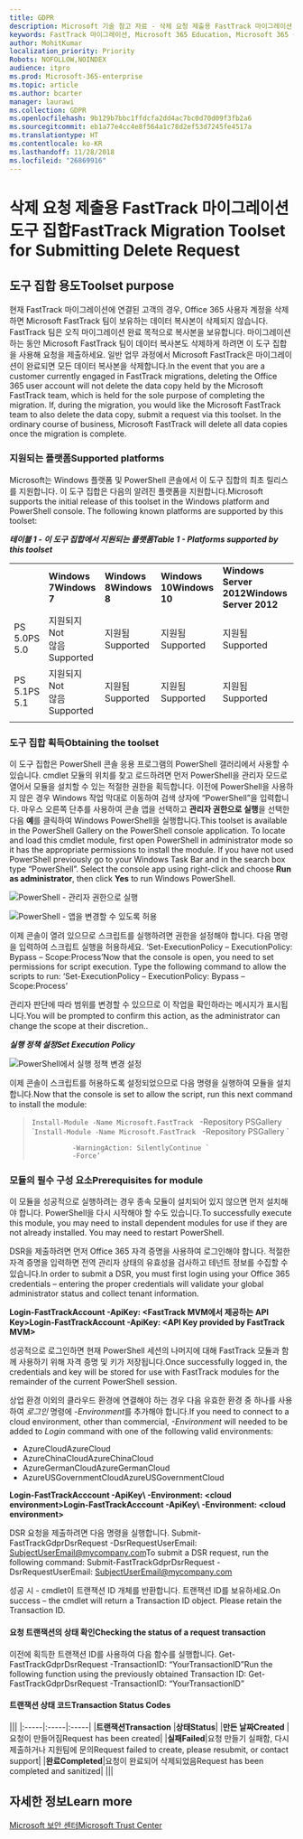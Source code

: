 ```yaml
---
title: GDPR
description: Microsoft 기술 참고 자료 - 삭제 요청 제출용 FastTrack 마이그레이션 도구 집합
keywords: FastTrack 마이그레이션, Microsoft 365 Education, Microsoft 365 설명서, GDPR
author: MohitKumar
localization_priority: Priority
Robots: NOFOLLOW,NOINDEX
audience: itpro
ms.prod: Microsoft-365-enterprise
ms.topic: article
ms.author: bcarter
manager: laurawi
ms.collection: GDPR
ms.openlocfilehash: 9b129b7bbc1ffdcfa2dd4ac7bc0d70d09f3fb2a6
ms.sourcegitcommit: eb1a77e4cc4e8f564a1c78d2ef53d7245fe4517a
ms.translationtype: HT
ms.contentlocale: ko-KR
ms.lasthandoff: 11/28/2018
ms.locfileid: "26869916"
---
```

# <a name="fasttrack-migration-toolset-for-submitting-delete-request"></a><span data-ttu-id="7a815-104">삭제 요청 제출용 FastTrack 마이그레이션 도구 집합</span><span class="sxs-lookup"><span data-stu-id="7a815-104">FastTrack Migration Toolset for Submitting Delete Request</span></span>

## <a name="toolset-purpose"></a><span data-ttu-id="7a815-105">도구 집합 용도</span><span class="sxs-lookup"><span data-stu-id="7a815-105">Toolset purpose</span></span>

<span data-ttu-id="7a815-p101">현재 FastTrack 마이그레이션에 연결된 고객의 경우, Office 365 사용자 계정을 삭제하면 Microsoft FastTrack 팀이 보유하는 데이터 복사본이 삭제되지 않습니다. FastTrack 팀은 오직 마이그레이션 완료 목적으로 복사본을 보유합니다. 마이그레이션하는 동안 Microsoft FastTrack 팀이 데이터 복사본도 삭제하게 하려면 이 도구 집합을 사용해 요청을 제출하세요. 일반 업무 과정에서 Microsoft FastTrack은 마이그레이션이 완료되면 모든 데이터 복사본을 삭제합니다.</span><span class="sxs-lookup"><span data-stu-id="7a815-p101">In the event that you are a customer currently engaged in FastTrack migrations, deleting the Office 365 user account will not delete the data copy held by the Microsoft FastTrack team, which is held for the sole purpose of completing the migration. If, during the migration, you would like the Microsoft FastTrack team to also delete the data copy, submit a request via this toolset. In the ordinary course of business, Microsoft FastTrack will delete all data copies once the migration is complete.</span></span> 

### <a name="supported-platforms"></a><span data-ttu-id="7a815-109">지원되는 플랫폼</span><span class="sxs-lookup"><span data-stu-id="7a815-109">Supported platforms</span></span>
<span data-ttu-id="7a815-p102">Microsoft는 Windows 플랫폼 및 PowerShell 콘솔에서 이 도구 집합의 최초 릴리스를 지원합니다. 이 도구 집합은 다음의 알려진 플랫폼을 지원합니다.</span><span class="sxs-lookup"><span data-stu-id="7a815-p102">Microsoft supports the initial release of this  toolset in the Windows platform and PowerShell console. The following known platforms are supported by this toolset:</span></span>
 
<span data-ttu-id="7a815-112">***테이블 1 - 이 도구 집합에서 지원되는 플랫폼***</span><span class="sxs-lookup"><span data-stu-id="7a815-112">***Table 1 - Platforms supported by this toolset***</span></span>
 
<!--start table here HEADER -->
 
|||||||
|:-----|:-----|:-----|:-----|:-----|:-----|
| |<span data-ttu-id="7a815-113">**Windows 7**</span><span class="sxs-lookup"><span data-stu-id="7a815-113">**Windows 7**</span></span>|<span data-ttu-id="7a815-114">**Windows 8**</span><span class="sxs-lookup"><span data-stu-id="7a815-114">**Windows 8**</span></span>|<span data-ttu-id="7a815-115">**Windows 10**</span><span class="sxs-lookup"><span data-stu-id="7a815-115">**Windows 10**</span></span>|<span data-ttu-id="7a815-116">**Windows Server 2012**</span><span class="sxs-lookup"><span data-stu-id="7a815-116">**Windows Server 2012**</span></span>|<span data-ttu-id="7a815-117">**Windows Server 2016**</span><span class="sxs-lookup"><span data-stu-id="7a815-117">**Windows Server 2016**</span></span>|
|<span data-ttu-id="7a815-118">PS 5.0</span><span class="sxs-lookup"><span data-stu-id="7a815-118">PS 5.0</span></span>|<span data-ttu-id="7a815-119">지원되지</span><span class="sxs-lookup"><span data-stu-id="7a815-119">Not</span></span><br/><span data-ttu-id="7a815-120">않음</span><span class="sxs-lookup"><span data-stu-id="7a815-120">Supported</span></span>|<span data-ttu-id="7a815-121">지원됨</span><span class="sxs-lookup"><span data-stu-id="7a815-121">Supported</span></span>|<span data-ttu-id="7a815-122">지원됨</span><span class="sxs-lookup"><span data-stu-id="7a815-122">Supported</span></span>|<span data-ttu-id="7a815-123">지원됨</span><span class="sxs-lookup"><span data-stu-id="7a815-123">Supported</span></span>|<span data-ttu-id="7a815-124">지원됨</span><span class="sxs-lookup"><span data-stu-id="7a815-124">Supported</span></span>|
|<span data-ttu-id="7a815-125">PS 5.1</span><span class="sxs-lookup"><span data-stu-id="7a815-125">PS 5.1</span></span>|<span data-ttu-id="7a815-126">지원되지</span><span class="sxs-lookup"><span data-stu-id="7a815-126">Not</span></span><br/><span data-ttu-id="7a815-127">않음</span><span class="sxs-lookup"><span data-stu-id="7a815-127">Supported</span></span>|<span data-ttu-id="7a815-128">지원됨</span><span class="sxs-lookup"><span data-stu-id="7a815-128">Supported</span></span>|<span data-ttu-id="7a815-129">지원됨</span><span class="sxs-lookup"><span data-stu-id="7a815-129">Supported</span></span>|<span data-ttu-id="7a815-130">지원됨</span><span class="sxs-lookup"><span data-stu-id="7a815-130">Supported</span></span>|<span data-ttu-id="7a815-131">지원됨</span><span class="sxs-lookup"><span data-stu-id="7a815-131">Supported</span></span>|
|||
 
<!-- end of table -->

### <a name="obtaining-the-toolset"></a><span data-ttu-id="7a815-132">도구 집합 획득</span><span class="sxs-lookup"><span data-stu-id="7a815-132">Obtaining the toolset</span></span>

<span data-ttu-id="7a815-p103">이 도구 집합은 PowerShell 콘솔 응용 프로그램의 PowerShell 갤러리에서 사용할 수 있습니다. cmdlet 모듈의 위치를 찾고 로드하려면 먼저 PowerShell을 관리자 모드로 열어서 모듈을 설치할 수 있는 적절한 권한을 획득합니다. 이전에 PowerShell을 사용하지 않은 경우 Windows 작업 막대로 이동하여 검색 상자에 “PowerShell”을 입력합니다. 마우스 오른쪽 단추를 사용하여 콘솔 앱을 선택하고 **관리자 권한으로 실행**을 선택한 다음 **예**를 클릭하여 Windows PowerShell을 실행합니다.</span><span class="sxs-lookup"><span data-stu-id="7a815-p103">This toolset is available in the PowerShell Gallery on the PowerShell console application.  To locate and load this cmdlet module, first open PowerShell in administrator mode so it has the appropriate permissions to install the module. If you have not used PowerShell previously go to your Windows Task Bar and in the search box type “PowerShell”. Select the console app using right-click and choose **Run as administrator**, then click **Yes** to run Windows PowerShell.</span></span>

![PowerShell - 관리자 권한으로 실행](media/fasttrack-powershell_image.png)

![PowerShell - 앱을 변경할 수 있도록 허용](media/fasttrack-run-powershell_image.png)

<span data-ttu-id="7a815-p104">이제 콘솔이 열려 있으므로 스크립트를 실행하려면 권한을 설정해야 합니다. 다음 명령을 입력하여 스크립트 실행을 허용하세요. ‘Set-ExecutionPolicy – ExecutionPolicy: Bypass – Scope:Process’</span><span class="sxs-lookup"><span data-stu-id="7a815-p104">Now that the console is open, you need to set permissions for script execution. Type the following command to allow the scripts to run: ‘Set-ExecutionPolicy – ExecutionPolicy: Bypass – Scope:Process’</span></span>

<span data-ttu-id="7a815-141">관리자 판단에 따라 범위를 변경할 수 있으므로 이 작업을 확인하라는 메시지가 표시됩니다.</span><span class="sxs-lookup"><span data-stu-id="7a815-141">You will be prompted to confirm this action, as the administrator can change the scope at their discretion..</span></span>

<span data-ttu-id="7a815-142">***실행 정책 설정***</span><span class="sxs-lookup"><span data-stu-id="7a815-142">***Set Execution Policy***</span></span>

![PowerShell에서 실행 정책 변경 설정](media/powershell-set-execution-policy_image.png)

<span data-ttu-id="7a815-144">이제 콘솔이 스크립트를 허용하도록 설정되었으므로 다음 명령을 실행하여 모듈을 설치합니다.</span><span class="sxs-lookup"><span data-stu-id="7a815-144">Now that the console is set to allow the script,  run this next command to install the module:</span></span>

><span data-ttu-id="7a815-145">`Install-Module -Name Microsoft.FastTrack ` -Repository PSGallery \`</span><span class="sxs-lookup"><span data-stu-id="7a815-145">`Install-Module -Name Microsoft.FastTrack ` -Repository PSGallery \`</span></span>
>        
>               -WarningAction: SilentlyContinue `
>               -Force’

### <a name="prerequisites-for-module"></a><span data-ttu-id="7a815-146">모듈의 필수 구성 요소</span><span class="sxs-lookup"><span data-stu-id="7a815-146">Prerequisites for module</span></span>
<span data-ttu-id="7a815-p105">이 모듈을 성공적으로 실행하려는 경우 종속 모듈이 설치되어 있지 않으면 먼저 설치해야 합니다. PowerShell을 다시 시작해야 할 수도 있습니다.</span><span class="sxs-lookup"><span data-stu-id="7a815-p105">To successfully execute this module, you may need to install dependent modules for use if they are not already installed. You may need to restart PowerShell.</span></span>  

<span data-ttu-id="7a815-149">DSR을 제출하려면 먼저 Office 365 자격 증명을 사용하여 로그인해야 합니다. 적절한 자격 증명을 입력하면 전역 관리자 상태의 유효성을 검사하고 테넌트 정보를 수집할 수 있습니다.</span><span class="sxs-lookup"><span data-stu-id="7a815-149">In order to submit a DSR, you must first login using your Office 365 credentials – entering the proper credentials will validate your global administrator status and collect tenant information.</span></span> 

<span data-ttu-id="7a815-150">**Login-FastTrackAccount -ApiKey: \<FastTrack MVM에서 제공하는 API Key\>**</span><span class="sxs-lookup"><span data-stu-id="7a815-150">**Login-FastTrackAccount -ApiKey: \<API Key provided by FastTrack MVM\>**</span></span>

<span data-ttu-id="7a815-151">성공적으로 로그인하면 현재 PowerShell 세션의 나머지에 대해 FastTrack 모듈과 함께 사용하기 위해 자격 증명 및 키가 저장됩니다.</span><span class="sxs-lookup"><span data-stu-id="7a815-151">Once successfully logged in, the credentials and key will be stored for use with FastTrack modules for the remainder of the current PowerShell session.</span></span>

<span data-ttu-id="7a815-152">상업 환경 이외의 클라우드 환경에 연결해야 하는 경우 다음 유효한 환경 중 하나를 사용하여 *로그인* 명령에 *-Environment*를 추가해야 합니다.</span><span class="sxs-lookup"><span data-stu-id="7a815-152">If you need to connect to a cloud environment, other than commercial, *-Environment* will needed to be added to *Login* command with one of the following valid environments:</span></span>
- <span data-ttu-id="7a815-153">AzureCloud</span><span class="sxs-lookup"><span data-stu-id="7a815-153">AzureCloud</span></span>
- <span data-ttu-id="7a815-154">AzureChinaCloud</span><span class="sxs-lookup"><span data-stu-id="7a815-154">AzureChinaCloud</span></span>
- <span data-ttu-id="7a815-155">AzureGermanCloud</span><span class="sxs-lookup"><span data-stu-id="7a815-155">AzureGermanCloud</span></span>
- <span data-ttu-id="7a815-156">AzureUSGovernmentCloud</span><span class="sxs-lookup"><span data-stu-id="7a815-156">AzureUSGovernmentCloud</span></span>

<span data-ttu-id="7a815-157">**Login-FastTrackAcccount -ApiKey\ <API Key provided by FastTrack MVM> -Environment: <cloud environment\>**</span><span class="sxs-lookup"><span data-stu-id="7a815-157">**Login-FastTrackAcccount -ApiKey\ <API Key provided by FastTrack MVM> -Environment: <cloud environment\>**</span></span>

<span data-ttu-id="7a815-158">DSR 요청을 제출하려면 다음 명령을 실행합니다. Submit-FastTrackGdprDsrRequest -DsrRequestUserEmail: SubjectUserEmail@mycompany.com</span><span class="sxs-lookup"><span data-stu-id="7a815-158">To submit a DSR request, run the following command: Submit-FastTrackGdprDsrRequest -DsrRequestUserEmail: SubjectUserEmail@mycompany.com</span></span>

<span data-ttu-id="7a815-p106">성공 시 - cmdlet이 트랜잭션 ID 개체를 반환합니다. 트랜잭션 ID를 보유하세요.</span><span class="sxs-lookup"><span data-stu-id="7a815-p106">On success – the cmdlet will return a Transaction ID object. Please retain the Transaction ID.</span></span>


#### <a name="checking-the-status-of-a-request-transaction"></a><span data-ttu-id="7a815-161">요청 트랜잭션의 상태 확인</span><span class="sxs-lookup"><span data-stu-id="7a815-161">Checking the status of a request transaction</span></span>

<span data-ttu-id="7a815-162">이전에 획득한 트랜잭션 ID를 사용하여 다음 함수를 실행합니다. Get-FastTrackGdprDsrRequest -TransactionID: “YourTransactionID”</span><span class="sxs-lookup"><span data-stu-id="7a815-162">Run the following function using the previously obtained Transaction ID: Get-FastTrackGdprDsrRequest -TransactionID: “YourTransactionID”</span></span>

#### <a name="transaction-status-codes"></a><span data-ttu-id="7a815-163">트랜잭션 상태 코드</span><span class="sxs-lookup"><span data-stu-id="7a815-163">Transaction Status Codes</span></span>
<!--start table here no header -->

|||
|:-----|:-----|:-----|
|<span data-ttu-id="7a815-164">**트랜잭션**</span><span class="sxs-lookup"><span data-stu-id="7a815-164">**Transaction**</span></span> |<span data-ttu-id="7a815-165">**상태**</span><span class="sxs-lookup"><span data-stu-id="7a815-165">**Status**</span></span>|
|<span data-ttu-id="7a815-166">**만든 날짜**</span><span class="sxs-lookup"><span data-stu-id="7a815-166">**Created**</span></span> |<span data-ttu-id="7a815-167">요청이 만들어짐</span><span class="sxs-lookup"><span data-stu-id="7a815-167">Request has been created</span></span>|
|<span data-ttu-id="7a815-168">**실패**</span><span class="sxs-lookup"><span data-stu-id="7a815-168">**Failed**</span></span>|<span data-ttu-id="7a815-169">요청 만들기 실패함, 다시 제출하거나 지원팀에 문의</span><span class="sxs-lookup"><span data-stu-id="7a815-169">Request failed to create, please resubmit, or contact support</span></span>|
|<span data-ttu-id="7a815-170">**완료**</span><span class="sxs-lookup"><span data-stu-id="7a815-170">**Completed**</span></span>|<span data-ttu-id="7a815-171">요청이 완료되어 삭제되었음</span><span class="sxs-lookup"><span data-stu-id="7a815-171">Request has been completed and sanitized</span></span>|
|||

<!-- end of table -->

<!-- original version: **Created**  Request has been created<br/>**Failed** Request failed to create, please resubmit, or contact support<br/>**Completed** Request has been completed and sanitized -->


## <a name="learn-more"></a><span data-ttu-id="7a815-172">자세한 정보</span><span class="sxs-lookup"><span data-stu-id="7a815-172">Learn more</span></span>
[<span data-ttu-id="7a815-173">Microsoft 보안 센터</span><span class="sxs-lookup"><span data-stu-id="7a815-173">Microsoft Trust Center</span></span>](https://www.microsoft.com/TrustCenter/Privacy/gdpr/default.aspx)